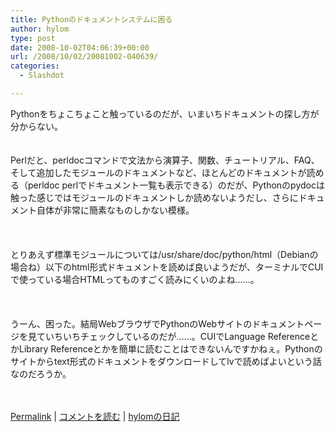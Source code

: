 ```yaml
---
title: Pythonのドキュメントシステムに困る
author: hylom
type: post
date: 2008-10-02T04:06:39+00:00
url: /2008/10/02/20081002-040639/
categories:
  - Slashdot

---
```

Pythonをちょこちょこと触っているのだが、いまいちドキュメントの探し方が分からない。  
</br>   
Perlだと、perldocコマンドで文法から演算子、関数、チュートリアル、FAQ、そして追加したモジュールのドキュメントなど、ほとんどのドキュメントが読める（perldoc perlでドキュメント一覧も表示できる）のだが、Pythonのpydocは触った感じではモジュールのドキュメントしか読めないようだし、さらにドキュメント自体が非常に簡素なものしかない模様。</br>  
</br>   
とりあえず標準モジュールについては/usr/share/doc/python/html（Debianの場合ね）以下のhtml形式ドキュメントを読めば良いようだが、ターミナルでCUIで使っている場合HTMLってものすごく読みにくいのよね……。</br>  
</br>   
うーん、困った。結局WebブラウザでPythonのWebサイトのドキュメントページを見ていちいちチェックしているのだが……。CUIでLanguage ReferenceとかLibrary Referenceとかを簡単に読むことはできないんですかねぇ。Pythonのサイトからtext形式のドキュメントをダウンロードしてlvで読めばよいという話なのだろうか。</br>  
</br> 

   [Permalink][1] |    [コメントを読む][2] |    [hylomの日記][3] 

</br>

 [1]: http://slashdot.jp/~hylom/journal/454053
 [2]: http://slashdot.jp/~hylom/journal/454053#acomments
 [3]: http://slashdot.jp/~hylom/journal/
